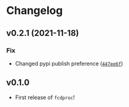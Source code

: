# Changelog

<!--next-version-placeholder-->

## v0.2.1 (2021-11-18)
### Fix
* Changed pypi publish preference ([`447ee6f`](https://github.com/ShervinAbd92/fcdproc/commit/447ee6f92a3bdffc8758b771cc3c6b8357f2062a))



## v0.1.0

- First release of `fcdproc`!
